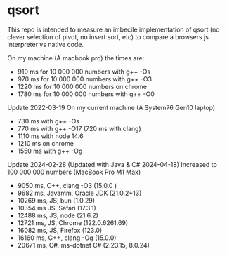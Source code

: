 # qsort
This repo is intended to measure an imbecile implementation of qsort (no clever selection of pivot, no insert sort, etc) to compare a browsers js interpreter vs native code.

On my machine (A macbook pro) the times are:
* 910 ms for 10 000 000 numbers with g++ -Os
* 970 ms for 10 000 000 numbers with g++ -O3
* 1220 ms for 10 000 000 numbers on chrome
* 1780 ms for 10 000 000 numbers with g++ -O0

Update 2022-03-19
On my current machine (A System76 Gen10 laptop)
* 730 ms with g++ -Os
* 770 ms with g++ -O17 (720 ms with clang)
* 1110 ms with node 14.6
* 1210 ms on chrome
* 1550 ms with g++ -Og

Update 2024-02-28 (Updated with Java & C# 2024-04-18)
Increased to 100 000 000 numbers (MacBook Pro M1 Max)
* 9050 ms, C++, clang -O3 (15.0.0 )
* 9682 ms, Javamm, Oracle JDK (21.0.2+13)
* 10269 ms, JS, bun (1.0.29)
* 10354 ms JS, Safari (17.3.1) 
* 12488 ms, JS, node (21.6.2)
* 12721 ms, JS, Chrome (122.0.6261.69)
* 16082 ms, JS, Firefox (123.0)
* 16160 ms, C++, clang -Og (15.0.0)
* 20671 ms, C#, ms-dotnet C# (2.23.15, 8.0.24)

